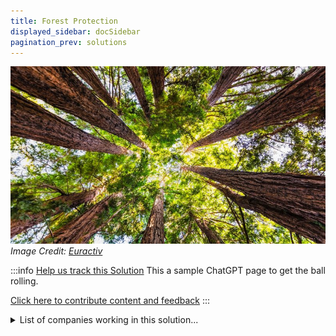 ```yaml
---
title: Forest Protection
displayed_sidebar: docSidebar
pagination_prev: solutions
---
```

![Cover Image](../static/img/forest-protection.jpg)
*Image Credit: [Euractiv](https://www.euractiv.com/section/energy-environment/opinion/seven-steps-to-curb-deforestation-and-enhance-forest-protection-looking-beyond-eu-only-solutions/)*

:::info [Help us track this Solution](contribute)
This a sample ChatGPT page to get the ball rolling.

[Click here to contribute content and feedback](contribute)
:::

<details>
        <summary>List of companies working in this solution...</summary>
         <em>Note: this is an experimental feature. Accuracy not guaranteed</em>
        <div>
            <ul>
             
                <li><a href="https://www.carbonstreaming.com/">Carbon Streaming</a></li>
            
                <li><a href="https://www.thecapture.club/">Club Capture</a></li>
            
                <li><a href="https://www.naturalcapitalpartners.com/">Natural Capital Partners</a></li>
            
                <li><a href="https://lowercarboncapital.com/">Lower Carbon Capital</a></li>
            
            </ul>
        </div>
        </details>


:::company
  #### [View open jobs in this Solution](https://climatebase.org/jobs?l=&q=&drawdown_solutions=Forest+Protection)
:::

## Overview

* Significant advancements in **forest protection** to combat climate change.
* Development of technologies for **capture and storage of carbon dioxide emissions** from industrial sectors.
* Forest protection technologies ensure **sustainable forest management**.
* Implementation of **policies and regulations** promoting the reduction of greenhouse gas emissions.

## Progress Made

* Progress witnessed in forest protection techniques.
* **REDD+**: A notable technology offering incentives to landowners to protect forests, leading to a reduction in greenhouse gas emissions.
* **Forest management planning tools** assist landowners in comprehending the value and benefits of forest protection.
* Pioneer organizations in this domain include **The Nature Conservancy and the World Wildlife Fund**.

## Lessons Learned

* Importance of **clear planning** in forest protection.
* Forest protection demands **collaborative efforts** among government, industry, and NGOs.
* Necessity for clear **economic incentives** for corporate participation.
* **Science-based protection strategies** are essential.
* The approach must be **adaptable** to changing climatic conditions.

## Challenges Ahead

* The primary challenge remains the **lack of funding**.
* Despite efforts by private entities, progress is slowed due to **financial constraints**.

## Best Path Forward

* **Raise public awareness** about the significance of forest protection in countering climate change effects.
* Engage with governmental bodies to establish **incentives for private landowners** for forest protection.
* **Research** to devise more potent and efficient forest protection methods.
* Provide **support in terms of funding and technical expertise** for forest protection initiatives.